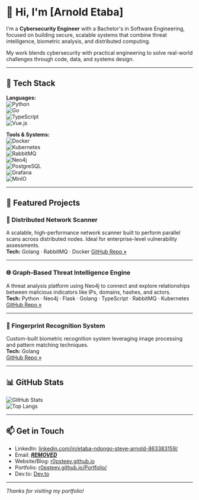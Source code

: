 # 👋 Hi, I'm [Arnold Etaba]

I'm a **Cybersecurity Engineer** with a Bachelor's in Software Engineering, focused on building secure, scalable systems that combine threat intelligence, biometric analysis, and distributed computing.

My work blends cybersecurity with practical engineering to solve real-world challenges through code, data, and systems design.

---

## 🔧 Tech Stack

**Languages:**  
![Python](https://img.shields.io/badge/Python-3776AB?style=flat&logo=python&logoColor=white)  
![Go](https://img.shields.io/badge/Go-00ADD8?style=flat&logo=go&logoColor=white)  
![TypeScript](https://img.shields.io/badge/TypeScript-3178C6?style=flat&logo=typescript&logoColor=white)  
![Vue.js](https://img.shields.io/badge/Vue.js-4FC08D?style=flat&logo=vue.js&logoColor=white)

**Tools & Systems:**  
![Docker](https://img.shields.io/badge/Docker-2496ED?style=flat&logo=docker&logoColor=white)  
![Kubernetes](https://img.shields.io/badge/Kubernetes-326CE5?style=flat&logo=kubernetes&logoColor=white)  
![RabbitMQ](https://img.shields.io/badge/RabbitMQ-FF6600?style=flat&logo=rabbitmq&logoColor=white)  
![Neo4j](https://img.shields.io/badge/Neo4j-008CC1?style=flat&logo=neo4j&logoColor=white)  
![PostgreSQL](https://img.shields.io/badge/PostgreSQL-4169E1?style=flat&logo=postgresql&logoColor=white)  
![Grafana](https://img.shields.io/badge/Grafana-F46800?style=flat&logo=grafana&logoColor=white)  
![MinIO](https://img.shields.io/badge/MinIO-C82D5E?style=flat&logo=minio&logoColor=white)

---

## 🚀 Featured Projects

### 🔎 Distributed Network Scanner  
A scalable, high-performance network scanner built to perform parallel scans across distributed nodes. Ideal for enterprise-level vulnerability assessments.  
**Tech:** Golang · RabbitMQ · Docker
[GitHub Repo »](https://github.com/r0psteev/cthulu-net) <!-- Replace # with actual link -->

---

### 🌐 Graph-Based Threat Intelligence Engine  
A threat analysis platform using Neo4j to connect and explore relationships between malicious indicators like IPs, domains, hashes, and actors.  
**Tech:** Python · Neo4j · Flask · Golang · TypeScript · RabbitMQ  · Kubernetes  
[GitHub Repo »](#)

---

### 🧬 Fingerprint Recognition System  
Custom-built biometric recognition system leveraging image processing and pattern matching techniques.  
**Tech:** Golang  
[GitHub Repo »](https://github.com/r0psteev/avanpostCase2)

---

## 📊 GitHub Stats

![GitHub Stats](https://github-readme-stats.vercel.app/api?username=r0psteev&show_icons=true&theme=github_dark)  
![Top Langs](https://github-readme-stats.vercel.app/api/top-langs/?username=r0psteev&layout=compact&theme=github_dark)

---

## 📫 Get in Touch

- LinkedIn: [linkedin.com/in/etaba-ndongo-steve-arnold-863383159/](https://www.linkedin.com/in/etaba-ndongo-steve-arnold-863383159/)
- Email: [***REMOVED***](mailto:***REMOVED***)
- Website/Blog: [r0psteev.github.io](https://r0psteev.github.io)
- Portfolio: [r0psteev.github.io/Portfolio/](https://r0psteev.github.io/Portfolio/)
- Dev.to: [Dev.to](https://dev.to/r0psteev)

---

_Thanks for visiting my portfolio!_
